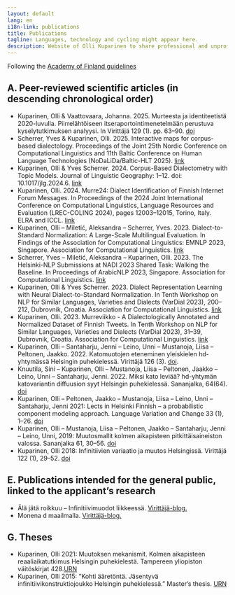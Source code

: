 ```yaml
---
layout: default
lang: en
i18n-link: publications
title: Publications
tagline: Languages, technology and cycling might appear here.
description: Website of Olli Kuparinen to share professional and unprofessional information.
---
```


Following the [Academy of Finland guidelines](https://www.aka.fi/en/research-funding/apply-for-funding/how-to-apply-for-funding/az-index-of-application-guidelines2/list-of-publications/)

## A. Peer-reviewed scientific articles (in descending chronological order)
* Kuparinen, Olli & Vaattovaara, Johanna. 2025. Murteesta ja identiteetistä 2020-luvulla. Piirrelähtöiseen itseraportointimenetelmään perustuva kyselytutkimuksen analyysi. In Virittäjä 129 (1). pp. 63–90. [doi](https://doi.org/10.23982/vir.148345)
* Scherrer, Yves & Kuparinen, Olli. 2025. Interactive maps for corpus-based dialectology. Proceedings of the Joint 25th Nordic Conference on Computational Linguistics and 11th Baltic Conference on Human Language Technologies (NoDaLiDa/Baltic-HLT 2025). [link](https://hdl.handle.net/10062/107257)
* Kuparinen, Olli & Yves Scherrer. 2024. Corpus-Based Dialectometry with Topic Models. Journal of Linguistic Geography: 1–12. doi: 10.1017/jlg.2024.6. [link](https://doi.org/10.1017/jlg.2024.6)
* Kuparinen, Olli. 2024. Murre24: Dialect Identification of Finnish Internet Forum Messages. In Proceedings of the 2024 Joint International Conference on Computational Linguistics, Language Resources and Evaluation (LREC-COLING 2024), pages 12003–12015, Torino, Italy. ELRA and ICCL. [link](https://aclanthology.org/2024.lrec-main.1048)
* Kuparinen, Olli – Miletić, Aleksandra – Scherrer, Yves. 2023. Dialect-to-Standard Normalization: A Large-Scale Multilingual Evaluation. In Findings of the Association for Computational Linguistics: EMNLP 2023, Singapore. Association for Computational Linguistics. [link](https://aclanthology.org/2023.findings-emnlp.923/)
* Scherrer, Yves – Miletić, Aleksandra – Kuparinen, Olli. 2023. The Helsinki-NLP Submissions at NADI 2023 Shared Task: Walking the Baseline. In Proceedings of ArabicNLP 2023, Singapore. Association for Computational Linguistics. [link](https://aclanthology.org/2023.arabicnlp-1.73/)
* Kuparinen, Olli & Yves Scherrer. 2023. Dialect Representation Learning with Neural Dialect-to-Standard Normalization. In Tenth Workshop on NLP for Similar Languages, Varieties and Dialects (VarDial 2023), 200–212, Dubrovnik, Croatia. Association for Computational Linguistics. [link](https://aclanthology.org/2023.vardial-1.20)
* Kuparinen, Olli. 2023. Murreviikko - A Dialectologically Annotated and Normalized Dataset of Finnish Tweets. In Tenth Workshop on NLP for Similar Languages, Varieties and Dialects (VarDial 2023), 31–39, Dubrovnik, Croatia. Association for Computational Linguistics. [link](https://aclanthology.org/2023.vardial-1.3)
* Kuparinen, Olli – Santaharju, Jenni – Leino, Unni – Mustanoja, Liisa – Peltonen, Jaakko. 2022. Katomuotojen eteneminen yleiskielen hd-yhtymässä Helsingin puhekielessä. Virittäjä 126 (3). [doi](https://doi.org/10.23982/vir.100585).
* Knuutila, Sini – Kuparinen, Olli – Mustanoja, Liisa – Peltonen, Jaakko – Leino, Unni – Santaharju, Jenni. 2022. Miksi kato leviää? hd-yhtymän katovariantin diffuusion syyt Helsingin puhekielessä. Sananjalka, 64(64). [doi](https://doi.org/10.30673/sja.115658)
* Kuparinen, Olli – Peltonen, Jaakko – Mustanoja, Liisa – Leino, Unni – Santaharju, Jenni 2021: Lects in Helsinki Finnish – a probabilistic component modeling approach. Language Variation and Change 33 (1), 1–26. [doi](https://doi.org/10.1017/S0954394521000041)
* Kuparinen, Olli – Mustanoja, Liisa – Peltonen, Jaakko – Santaharju, Jenni – Leino, Unni, 2019: Muutosmallit kolmen aikapisteen pitkittäisaineiston valossa. Sananjalka 61, 30–56.
[doi](https://doi.org/10.30673/sja.80056)
* Kuparinen, Olli 2018: Infinitiivien variaatio ja muutos Helsingissä. Virittäjä 122 (1), 29–52.
[doi](https://doi.org/10.23982/vir.65310)

## E. Publications intended for the general public, linked to the applicant’s research
* Älä jätä roikkuu – Infinitiivimuodot liikkeessä. [Virittäjä-blog.](http://virittajablogi.kotikielenseura.fi/ala-jata-roikkuu-infinitiivimuodot-liikkeessa/)
* Monena d maailmalla. [Virittäjä-blog.](http://virittajablogi.kotikielenseura.fi/monena-d-maailmalla/)

## G. Theses
* Kuparinen, Olli 2021: Muutoksen mekanismit. Kolmen aikapisteen reaaliaikatutkimus Helsingin puhekielestä. Tampereen yliopiston väitöskirjat 428.[URN](http://urn.fi/URN:ISBN:978-952-03-1990-8)
* Kuparinen, Olli 2015: ”Kohti ääretöntä. Jäsentyvä infinitiivikonstruktiojoukko Helsingin puhekielessä.” Master’s thesis. [URN](http://urn.fi/URN:NBN:fi:uta-201512112521)

